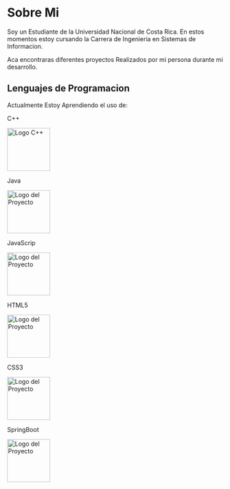 <h1>Sobre Mi</h1>

Soy un Estudiante de la Universidad Nacional de Costa Rica.
En estos momentos estoy cursando la Carrera de Ingenieria en Sistemas de Informacion.

Aca encontraras diferentes proyectos Realizados por mi persona durante mi desarrollo.

<h2>Lenguajes de Programacion</h2>
<p>Actualmente Estoy Aprendiendo el uso de:</p>
 
<div>
 <p>C++</p>
 <img src="https://upload.wikimedia.org/wikipedia/commons/1/18/ISO_C%2B%2B_Logo.svg" alt="Logo C++" width=100>
 
 <p>Java</p>
 <img src="https://cdn-icons-png.flaticon.com/512/5968/5968282.png" alt="Logo del Proyecto" width="100">
</div>

<div>
 <p>JavaScrip</p>
 <img src="https://upload.wikimedia.org/wikipedia/commons/6/6a/JavaScript-logo.png" alt="Logo del Proyecto" width="100">
</div>
<div>
 <p>HTML5</p>
 <img src="https://upload.wikimedia.org/wikipedia/commons/6/61/HTML5_logo_and_wordmark.svg" alt="Logo del Proyecto" width="100">
</div>

<div>
 <p>CSS3</p>
 <img src="https://upload.wikimedia.org/wikipedia/commons/d/d5/CSS3_logo_and_wordmark.svg" alt="Logo del Proyecto" width="100">
</div>

<div>
 <p>SpringBoot</p>
 <img src="https://upload.wikimedia.org/wikipedia/commons/7/79/Spring_Boot.svg" alt="Logo del Proyecto" width="100">
</div>
